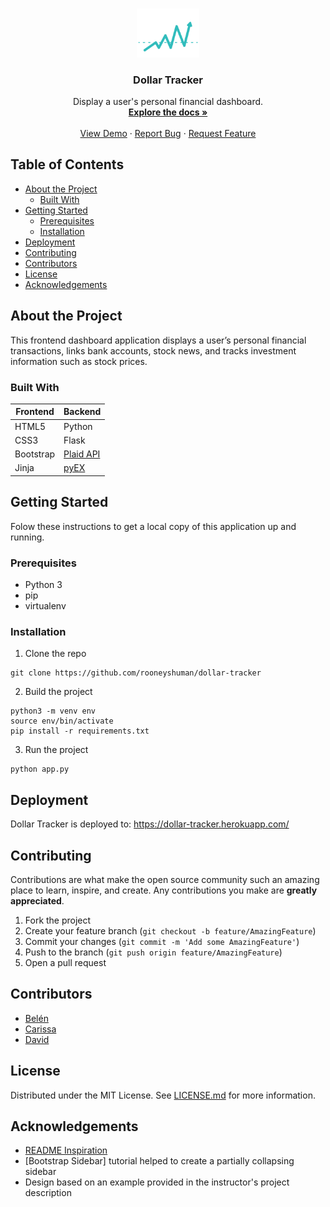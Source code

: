 <!-- PROJECT LOGO -->
<br />
<p align="center">
  <a href="https://github.com/rooneyshuman/dollar-tracker">
    <img src="static/images/readme-logo.png" alt="Logo" width="20%" height="20%">
  </a>

  <h3 align="center">Dollar Tracker</h3>

  <p align="center">
    Display a user's personal financial dashboard.
    <br />
    <a href="https://github.com/rooneyshuman/dollar-tracker"><strong>Explore the docs »</strong></a>
    <br />
    <br />
    <a href="https://github.com/rooneyshuman/dollar-tracker">View Demo</a>
    ·
    <a href="https://github.com/rooneyshuman/dollar-tracker/issues">Report Bug</a>
    ·
    <a href="https://github.com/rooneyshuman/dollar-tracker/issues">Request Feature</a>
  </p>
</p>

<!-- TABLE OF CONTENTS -->
## Table of Contents

* [About the Project](#about-the-project)
  * [Built With](#built-with)
* [Getting Started](#getting-started)
  * [Prerequisites](#prerequisites)
  * [Installation](#installation)
* [Deployment](#deployment)
* [Contributing](#contributing)
* [Contributors](#contributors)
* [License](#license)
* [Acknowledgements](#acknowledgements)

## About the Project

This frontend dashboard application displays a user’s personal financial transactions, links bank accounts, stock news, and tracks investment information such as stock prices. 

### Built With

| Frontend  | Backend |
| ------------- | ------------- |
| HTML5  | Python |
| CSS3  | Flask |
| Bootstrap | [Plaid API](https://plaid.com/) |
| Jinja | [pyEX](https://github.com/timkpaine/pyEX) |

## Getting Started

Folow these instructions to get a local copy of this application up and running.

### Prerequisites

* Python 3
* pip
* virtualenv

### Installation

1. Clone the repo

```
git clone https://github.com/rooneyshuman/dollar-tracker
```

2. Build the project
```
python3 -m venv env
source env/bin/activate
pip install -r requirements.txt
```

3. Run the project
```
python app.py
```

## Deployment 

Dollar Tracker is deployed to: https://dollar-tracker.herokuapp.com/

## Contributing
Contributions are what make the open source community such an amazing place to learn, inspire, and create. Any contributions you make are **greatly appreciated**. 

1. Fork the project
2. Create your feature branch (`git checkout -b feature/AmazingFeature`)
3. Commit your changes (`git commit -m 'Add some AmazingFeature'`)
4. Push to the branch (`git push origin feature/AmazingFeature`)
5. Open a pull request

## Contributors

* [Belén](https://github.com/rooneyshuman/) 
* [Carissa](https://github.com/carissaallen)  
* [David](https://github.com/dmunozc)

## License

Distributed under the MIT License. See [LICENSE.md](https://github.com/rooneyshuman/dollar-tracker/blob/master/LICENSE) for more information.

## Acknowledgements
* [README Inspiration](https://github.com/carissaallen/Best-README-Template)
* [Bootstrap Sidebar] tutorial helped to create a partially collapsing sidebar
* Design based on an example provided in the instructor's project description
